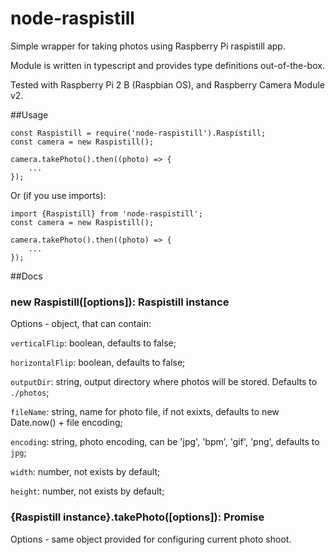 # node-raspistill
Simple wrapper for taking photos using Raspberry Pi raspistill app.

Module is written in typescript and provides type definitions out-of-the-box.

Tested with Raspberry Pi 2 B (Raspbian OS), and Raspberry Camera Module v2.

##Usage

```
const Raspistill = require('node-raspistill').Raspistill;
const camera = new Raspistill();

camera.takePhoto().then((photo) => {
    ...
});
```
Or (if you use imports):
```
import {Raspistill} from 'node-raspistill';
const camera = new Raspistill();

camera.takePhoto().then((photo) => {
    ...
});
```
##Docs
### new Raspistill([options]): Raspistill instance
Options - object, that can contain:

`verticalFlip`: boolean, defaults to false;

`horizontalFlip`: boolean, defaults to false;

`outputDir`: string, output directory where photos will be stored. Defaults to `./photos`;

`fileName`: string, name for photo file, if not exixts, defaults to new Date.now() + file encoding;

`encoding`: string, photo encoding, can be 'jpg', 'bpm', 'gif', 'png', defaults to `jpg`;

`width`: number, not exists by default;

`height`: number, not exists by default;

### {Raspistill instance}.takePhoto([options]): Promise<Buffer>
Options - same object provided for configuring current photo shoot.